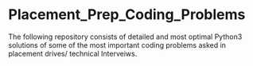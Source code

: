 # Placement_Prep_Coding_Problems
The following repository consists of detailed and most optimal Python3 solutions of some of the most important coding problems asked in placement drives/ technical Interveiws.
